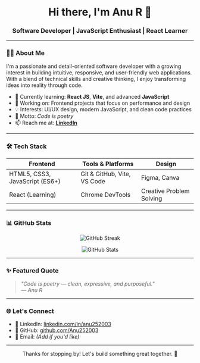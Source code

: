 <!-- README.md for GitHub Profile: Anu252003 -->

<h1 align="center">Hi there, I'm Anu R 👋</h1>
<h3 align="center">Software Developer | JavaScript Enthusiast | React Learner</h3>

---

### 👩‍💻 About Me

I'm a passionate and detail-oriented software developer with a growing interest in building intuitive, responsive, and user-friendly web applications. With a blend of technical skills and creative thinking, I enjoy transforming ideas into reality through code.

- 🌱 Currently learning: **React JS**, **Vite**, and advanced **JavaScript**
- 🚀 Working on: Frontend projects that focus on performance and design
- 💡 Interests: UI/UX design, modern JavaScript, and clean code practices
- 🧠 Motto: *Code is poetry*
- 📫 Reach me at: **[LinkedIn](https://www.linkedin.com/in/anu252003)**

---

### 🛠️ Tech Stack

| Frontend | Tools & Platforms | Design |
|----------|-------------------|--------|
| HTML5, CSS3, JavaScript (ES6+) | Git & GitHub, Vite, VS Code | Figma, Canva |
| React (Learning) | Chrome DevTools | Creative Problem Solving |

---

### 📊 GitHub Stats

<p align="center">
  <img src="https://streak-stats.demolab.com?user=Anu252003&theme=vision-friendly-dark&hide_border=false" alt="GitHub Streak" />
</p>

<p align="center">
  <img src="https://github-readme-stats.vercel.app/api?username=Anu252003&show_icons=true&theme=vision-friendly-dark&hide_border=false" alt="GitHub Stats" />
</p>

---

### ✨ Featured Quote

> *"Code is poetry — clean, expressive, and purposeful."*  
> — *Anu R*

---

### 🌐 Let's Connect

- 💼 LinkedIn: [linkedin.com/in/anu252003](https://www.linkedin.com/in/anu252003)
- 🧰 GitHub: [github.com/Anu252003](https://github.com/Anu252003)
- 📧 Email: *(Add if you'd like)*

---

<p align="center">Thanks for stopping by! Let's build something great together. 🚀</p>
